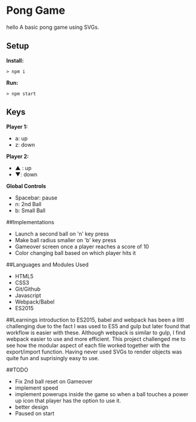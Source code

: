 # Pong Game
hello
A basic pong game using SVGs.

## Setup

**Install:**

`> npm i`

**Run:**

`> npm start`

## Keys

**Player 1:**
* a: up
* z: down

**Player 2:**
* ▲ : up
* ▼: down

**Global Controls**
* Spacebar: pause
* n: 2nd Ball
* b: Small Ball

##Implementations
- Launch a second ball on 'n' key press
- Make ball radius smaller on 'b' key press
- Gameover screen once a player reaches a score of 10
- Color changing ball based on which player hits it

##Languages and Modules Used
* HTML5
* CSS3
* Git/Github
* Javascript
* Webpack/Babel
* ES2015

##Learnings
introduction to ES2015, babel and webpack has been a littl challenging due to the fact I was used to ES5 and gulp but later found that workflow is easier with these. Although webpack is similar to gulp, I find webpack easier to use and more efficient. This project challenged me to see how the modular aspect of each file worked together with the export/import function. Having never used SVGs to render objects was quite fun and suprisingly easy to use.

##TODO
* Fix 2nd ball reset on Gameover
* implement speed
* implement powerups inside the game so when a ball touches a power up icon that player has the option to use it.
* better design
* Paused on start

